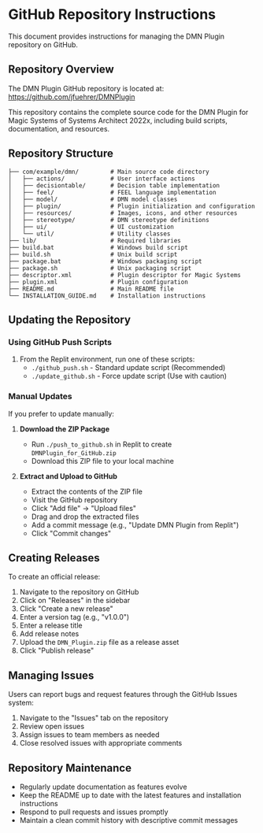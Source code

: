 # GitHub Repository Instructions

This document provides instructions for managing the DMN Plugin repository on GitHub.

## Repository Overview

The DMN Plugin GitHub repository is located at: https://github.com/jfuehrer/DMNPlugin

This repository contains the complete source code for the DMN Plugin for Magic Systems of Systems Architect 2022x, including build scripts, documentation, and resources.

## Repository Structure

```
├── com/example/dmn/         # Main source code directory
│   ├── actions/             # User interface actions
│   ├── decisiontable/       # Decision table implementation
│   ├── feel/                # FEEL language implementation
│   ├── model/               # DMN model classes
│   ├── plugin/              # Plugin initialization and configuration
│   ├── resources/           # Images, icons, and other resources
│   ├── stereotype/          # DMN stereotype definitions
│   ├── ui/                  # UI customization
│   └── util/                # Utility classes
├── lib/                     # Required libraries
├── build.bat                # Windows build script
├── build.sh                 # Unix build script
├── package.bat              # Windows packaging script
├── package.sh               # Unix packaging script
├── descriptor.xml           # Plugin descriptor for Magic Systems
├── plugin.xml               # Plugin configuration
├── README.md                # Main README file
└── INSTALLATION_GUIDE.md    # Installation instructions
```

## Updating the Repository

### Using GitHub Push Scripts

1. From the Replit environment, run one of these scripts:
   - `./github_push.sh` - Standard update script (Recommended)
   - `./update_github.sh` - Force update script (Use with caution)

### Manual Updates

If you prefer to update manually:

1. **Download the ZIP Package**
   - Run `./push_to_github.sh` in Replit to create `DMNPlugin_for_GitHub.zip` 
   - Download this ZIP file to your local machine

2. **Extract and Upload to GitHub**
   - Extract the contents of the ZIP file
   - Visit the GitHub repository
   - Click "Add file" → "Upload files"
   - Drag and drop the extracted files
   - Add a commit message (e.g., "Update DMN Plugin from Replit")
   - Click "Commit changes"

## Creating Releases

To create an official release:

1. Navigate to the repository on GitHub
2. Click on "Releases" in the sidebar
3. Click "Create a new release"
4. Enter a version tag (e.g., "v1.0.0")
5. Enter a release title
6. Add release notes
7. Upload the `DMN_Plugin.zip` file as a release asset
8. Click "Publish release"

## Managing Issues

Users can report bugs and request features through the GitHub Issues system:

1. Navigate to the "Issues" tab on the repository
2. Review open issues
3. Assign issues to team members as needed
4. Close resolved issues with appropriate comments

## Repository Maintenance

- Regularly update documentation as features evolve
- Keep the README up to date with the latest features and installation instructions
- Respond to pull requests and issues promptly
- Maintain a clean commit history with descriptive commit messages